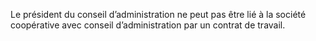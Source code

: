 Le président du conseil d’administration ne peut pas être lié à la société coopérative avec conseil d’administration par un contrat de travail.